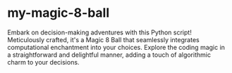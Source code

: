 # my-magic-8-ball
Embark on decision-making adventures with this Python script! Meticulously crafted, it's a Magic 8 Ball that seamlessly integrates computational enchantment into your choices. Explore the coding magic in a straightforward and delightful manner, adding a touch of algorithmic charm to your decisions.

